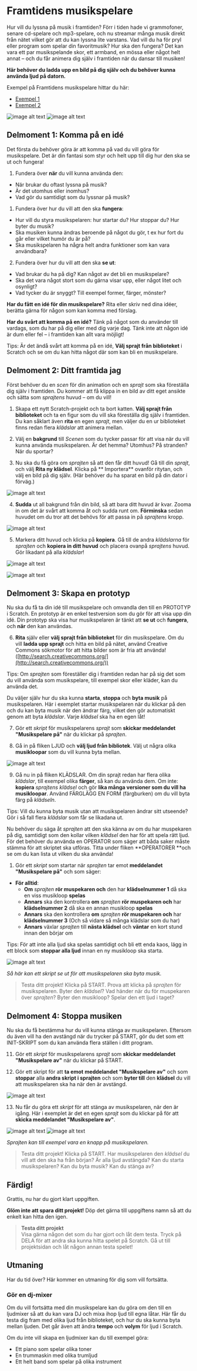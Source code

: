 # Framtidens musikspelare

Hur vill du lyssna på musik i framtiden? Förr i tiden hade vi grammofoner, senare cd-spelare och mp3-spelare, och nu streamar många musik direkt från nätet vilket gör att du kan lyssna lite varstans. Vad vill du ha för pryl eller program som spelar din favoritmusik? Hur ska den fungera? 
Det kan vara ett par musikspelande skor, ett armband, en mössa eller något helt annat – och du får animera dig själv i framtiden när du dansar till musiken!

**Här behöver du ladda upp en bild på dig själv och du behöver kunna använda ljud på datorn.**

Exempel på Framtidens musikspelare hittar du här:
* <a href="https://scratch.mit.edu/projects/83586544" target="_blank">Exempel 1</a>
* <a href="https://scratch.mit.edu/projects/81999316/" target="_blank">Exempel 2</a>
 
![image alt text](image_0.jpg)   ![image alt text](image_1.jpg)


## Delmoment 1: Komma på en idé

Det första du behöver göra är att komma på vad du vill göra för musikspelare. Det är din fantasi som styr och helt upp till dig hur den ska se ut och fungera!

1. Fundera över **när** du vill kunna använda den:

  * När brukar du oftast lyssna på musik?
  * Är det utomhus eller inomhus?
  * Vad gör du samtidigt som du lyssnar på musik?

1. Fundera över hur du vill att den ska **fungera**:

  * Hur vill du styra musikspelaren: hur startar du? Hur stoppar du? Hur byter du musik?
  * Ska musiken kunna ändras beroende på något du gör, t ex hur fort du går eller vilket humör du är på?
  * Ska musikspelaren ha några helt andra funktioner som kan vara användbara?

2. Fundera över hur du vill att den ska **se ut**:

  * Vad brukar du ha på dig? Kan något av det bli en musikspelare?
  * Ska det vara något stort som du gärna visar upp, eller något litet och osynligt?
  * Vad tycker du är snyggt? Till exempel former, färger, mönster?

**Har du fått en idé för din musikspelare?** Rita eller skriv ned dina idéer, berätta gärna för någon som kan komma med förslag.

**Har du svårt att komma på en idé?** Tänk på något som du använder till vardags, som du har på dig eller med dig varje dag. Tänk inte att någon idé är dum eller fel – i framtiden kan allt vara möjligt!

Tips: Är det ändå svårt att komma på en idé, **Välj sprajt från biblioteket** i Scratch och se om du kan hitta något där som kan bli en musikspelare.


## Delmoment 2: Ditt framtida jag

Först behöver du en *scen* för din animation och en *sprajt* som ska föreställa dig själv i framtiden. Du kommer att få klippa in en bild av ditt eget ansikte och sätta som *sprajtens* huvud – om du vill!

1. Skapa ett nytt Scratch-projekt och ta bort katten. **Välj sprajt från biblioteket** och ta en figur som du vill ska föreställa dig själv i framtiden. Du kan såklart även **rita** en egen *sprajt*, men väljer du en ur biblioteket finns redan flera *klädslar* att animera mellan. 

2. Välj en **bakgrund** till *Scenen* som du tycker passar för att visa när du vill kunna använda musikspelaren. Är det hemma? Utomhus? På stranden? När du sportar?

3. Nu ska du få göra om *sprajten* så att den får ditt huvud! Gå till din *sprajt*, och välj **Rita ny klädsel**. Klicka på ** Importera** ovanför ritytan, och välj en bild på dig själv. (Här behöver du ha sparat en bild på din dator i förväg.)

  ![image alt text](image_2.jpg)

4. **Sudda** ut all bakgrund från din bild, så att bara ditt huvud är kvar.  Zooma in om det är svårt att komma åt och sudda runt om. **Förminska** sedan huvudet om du tror att det behövs för att passa in på *sprajtens* kropp. 

  ![image alt text](image_3.jpg)

5. Markera ditt huvud och klicka på **kopiera**. Gå till de andra *klädslarna* för *sprajten* och **kopiera in ditt huvud** och placera ovanpå *sprajtens* huvud. Gör likadant på alla *klädslar*!

  ![image alt text](image_4.jpg)

  ![image alt text](image_5.jpg)


## Delmoment 3: Skapa en prototyp

Nu ska du få ta din idé till musikspelare och omvandla den till en PROTOTYP i Scratch. En prototyp är en enkel testversion som du gör för att visa upp din idé. Din prototyp ska visa hur musikspelaren är tänkt att **se ut** och **fungera**, och **när** den kan användas.

6. **Rita** själv eller **välj sprajt från biblioteket** för din musikspelare. Om du vill **ladda upp sprajt** och hitta en bild på nätet, använd Creative Commons sökmotor för att hitta bilder som är fria att använda! ([http://search.creativecommons.org/](http://search.creativecommons.org/)) 

Tips: Om *sprajten* som föreställer dig i framtiden redan har på sig det som du vill använda som musikspelare, till exempel skor eller kläder, kan du använda det.   

Du väljer själv hur du ska kunna **starta**, **stoppa** och **byta musik** på musikspelaren. Här i exemplet startar musikspelaren när du klickar på den och du kan byta musik när den ändrar färg, vilket den gör automatiskt genom att byta *klädslar*. Varje *klädsel* ska ha en egen låt!

7. Gör ett *skript* för musikspelarens *sprajt* som **skickar meddelandet "Musikspelare på"** när du klickar på *sprajten*. 

8. Gå in på fliken LJUD och **välj ljud från bibliotek**. Välj ut några olika **musikloopar** som du vill kunna byta mellan.

  ![image alt text](image_6.jpg)

9. Gå nu in på fliken KLÄDSLAR. Om din sprajt redan har flera olika *klädslar*, till exempel olika **färger**, så kan du använda dem. Om inte: **kopiera** *sprajtens klädsel* och gör **lika många versioner som du vill ha musikloopar**. Använd FÄRGLÄGG EN FORM (färgburken) om du vill byta färg på *klädseln*.

Tips: Vill du kunna byta musik utan att musikspelaren ändrar sitt utseende? Gör i så fall flera *klädslar* som får se likadana ut. 

Nu behöver du säga åt *sprajten* att den ska känna av om du har muspekaren på dig, samtidigt som den kollar vilken *klädsel* den har för att spela rätt ljud. För det behöver du använda en OPERATOR som säger att båda saker måste stämma för att skriptet ska utföras. Titta under fliken **OPERATORER **och se om du kan lista ut vilken du ska använda!

1. Gör ett *skript* som startar när *sprajten* tar emot **meddelandet "Musikspelare på"** och som säger:

  * **För alltid**:
    * **Om** *sprajten* **rör muspekaren och** den har **klädselnummer 1** då ska en viss musikloop **spelas**
    * **Annars** ska den kontrollera **om** *sprajten* **rör muspekaren och** har **klädselnummer 2** då ska en annan musikloop **spelas**
    * **Annars** ska den kontrollera **om** *sprajten* **rör muspekaren och** har **klädselnummer 3** (Och så vidare så många klädslar som du har)
    * **Annars** växlar *sprajten* till **nästa klädsel** och **väntar** en kort stund innan den börjar om

Tips: För att inte alla ljud ska spelas samtidigt och bli ett enda kaos, lägg in ett block som **stoppar alla ljud** innan en ny musikloop ska starta.  

![image alt text](image_7.jpg)

*Så här kan ett skript se ut för att musikspelaren ska byta musik.*

> Testa ditt projekt! Klicka på START. Prova att klicka på *sprajten* för musikspelaren. Byter den *klädsel*? Vad händer när du för muspekaren över *sprajten*? Byter den musikloop? Spelar den ett ljud i taget?


## Delmoment 4: Stoppa musiken

Nu ska du få bestämma hur du vill kunna stänga av musikspelaren. Eftersom du även vill ha den avstängd när du trycker på START, gör du det som ett INIT-SKRIPT som du kan använda flera ställen i ditt program. 

11. Gör ett *skript* för musikspelarens *sprajt* som **skickar meddelandet "Musikspelare av"** när du klickar på START. 

12. Gör ett skript för att **ta emot** **meddelandet "Musikspelare av"** och som **stoppar** alla **andra skript i sprajten** och som **byter till** den **klädsel** du vill att musikspelaren ska ha när den är avstängd.  

  ![image alt text](image_8.jpg)

13. Nu får du göra ett *skript* för att stänga av musikspelaren, när den är igång. Här i exemplet är det en egen *sprajt* som du klickar på för att **skicka meddelandet "Musikspelare av"**. 

  ![image alt text](image_9.jpg)
  ![image alt text](image_10.jpg)

  *Sprajten kan till exempel vara en knapp på musikspelaren.*


> Testa ditt projekt! Klicka på START. Har musikspelaren den *klädsel* du vill att den ska ha från början? Är alla ljud avstängda? Kan du starta musikspelaren? Kan du byta musik? Kan du stänga av?


## Färdig!
Grattis, nu har du gjort klart uppgiften.

**Glöm inte att spara ditt projekt!** Döp det gärna till uppgiftens namn så att du enkelt kan hitta den igen.

> **Testa ditt projekt**  
Visa gärna någon det som du har gjort och låt dem testa. Tryck på DELA för att andra ska kunna hitta spelet på Scratch. Gå ut till projektsidan och låt någon annan testa spelet!


## Utmaning
Har du tid över? Här kommer en utmaning för dig som vill fortsätta.

### Gör en dj-mixer

Om du vill fortsätta med din musikspelare kan du göra om den till en ljudmixer så att du kan vara DJ och mixa ihop ljud till egna låtar. Här får du testa dig fram med olika ljud från biblioteket, och hur du ska kunna byta mellan ljuden. Det går även att ändra **tempo** och **volym** för ljud i Scratch.

Om du inte vill skapa en ljudmixer kan du till exempel göra:

* Ett piano som spelar olika toner
* En trummaskin med olika trumljud
* Ett helt band som spelar på olika instrument
